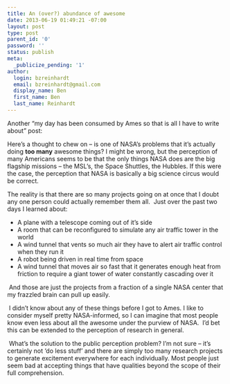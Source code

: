 ```yaml
---
title: An (over?) abundance of awesome
date: 2013-06-19 01:49:21 -07:00
layout: post
type: post
parent_id: '0'
password: ''
status: publish
meta:
  _publicize_pending: '1'
author:
  login: bzreinhardt
  email: bzreinhardt@gmail.com
  display_name: Ben
  first_name: Ben
  last_name: Reinhardt
---
```


<p>Another “my day has been consumed by Ames so that is all I have to write about” post:</p>
<p>Here’s a thought to chew on – is one of NASA’s problems that it’s actually doing <b>too many</b> awesome things? I might be wrong, but the perception of many Americans seems to be that the only things NASA does are the big flagship missions – the MSL’s, the Space Shuttles, the Hubbles. If this were the case, the perception that NASA is basically a big science circus would be correct.</p>
<p>The reality is that there are so many projects going on at once that I doubt any one person could actually remember them all.  Just over the past two days I learned about:</p>
<ul>
<li>A plane with a telescope coming out of it’s side</li>
<li>A room that can be reconfigured to simulate any air traffic tower in the world</li>
<li>A wind tunnel that vents so much air they have to alert air traffic control when they run it</li>
<li>A robot being driven in real time from space</li>
<li>A wind tunnel that moves air so fast that it generates enough heat from friction to require a giant tower of water constantly cascading over it</li>
</ul>
<p> And those are just the projects from a fraction of a single NASA center that my frazzled brain can pull up easily.</p>
<p> I didn’t know about any of these things before I got to Ames. I like to consider myself pretty NASA-informed, so I can imagine that most people know even less about all the awesome under the purview of NASA.  I’d bet this can be extended to the perception of research in general.</p>
<p> What’s the solution to the public perception problem? I’m not sure – it’s certainly not ‘do less stuff’ and there are simply too many research projects to generate excitement everywhere for each individually. Most people just seem bad at accepting things that have qualities beyond the scope of their full comprehension. </p>
